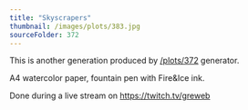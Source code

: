 ```yaml
---
title: "Skyscrapers"
thumbnail: /images/plots/383.jpg
sourceFolder: 372
---
```


This is another generation produced by [/plots/372](/plots/372) generator.

A4 watercolor paper, fountain pen with Fire&Ice ink.

Done during a live stream on https://twitch.tv/greweb
